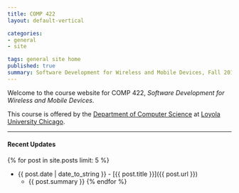 ```yaml
---
title: COMP 422
layout: default-vertical

categories:
- general
- site

tags: general site home
published: true
summary: Software Development for Wireless and Mobile Devices, Fall 2018
---
```


Welcome to the course website for COMP 422, *Software Development for Wireless and Mobile Devices*.

This course is offered by the [Department of Computer Science](http://www.luc.edu/cs/) at [Loyola University Chicago](http://www.luc.edu).

***

#### Recent Updates
{% for post in site.posts limit: 5 %}

<!--{{ post.date | date_to_string }} | [{{ post.title }}]({{ post.url }})-->
* {{ post.date | date_to_string }} - [{{ post.title }}]({{ post.url }})
  * {{ post.summary }}
{% endfor %}
